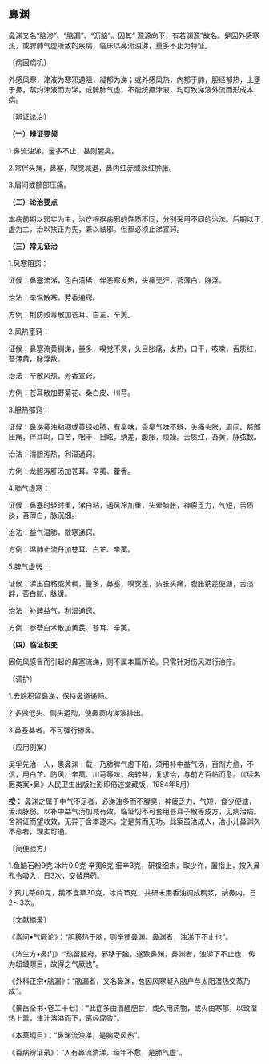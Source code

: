 ## **鼻渊**

鼻渊又名“脑渗”、“脑漏”、“沥脑”。因其“ 源源向下，有若渊源”故名。是因外感寒热，或脾肺气虚所致的疾病，临床以鼻流浊涕，量多不止为特怔。

〔病因病机〕

外感风寒，津液为寒邪遇阻，凝郁为涕；或外感风热，内郁于肺，胆经郁热，上壅于鼻，蒸灼津液而为涕，或脾肺气虚，不能统摄津液，均可致涕液外流而形成本病。

〔辨证论治〕

 **（一）辨证要领**

1.鼻流浊涕，量多不止，甚则腥臭。

2.常伴头痛，鼻塞，嗅觉减退，鼻内红赤或淡红肿胀。

3.眉间或额部压痛。

 **（二）论治要点**

本病前期以邪实为主，治疗根据病邪的性质不同，分别采用不同的治法。后期以正虚为主，治以扶正为先，兼以祛邪。但都必须止涕宣窍。

 **（三）常见证治**

1.风寒阻窍：

证候：鼻塞流涕，色白清稀，伴恶寒发热，头痛无汗，苔薄白，脉浮。

治法：辛温散寒，芳香通窍。

方例：荆防败毒散加苍耳、白芷、辛荑。

2.风热壅窍：

证候：鼻塞流黄稠涕，量多，嗅觉不灵，头目胀痛，发热，口干，咳嗽，舌质红，苔薄黄，脉浮数。

治法：辛散风热，芳香宣窍。

方例：苍耳散加野菊花、桑白皮、川芎。

3.胆热郁窍：

证候：鼻涕黄浊粘稠或黄绿如脓，有臭味，香臭气味不辨，头痛头胀，眉间、额部压痛，伴耳鸣，口苦，咽干，目眩，纳差，腹胀，烦躁。舌质红，苔黄，脉弦数。

治法：清胆泻热，利湿通窍。

方例：龙胆泻肝汤加苍耳，辛荑、藿香。

4.肺气虚寒：

证候：鼻塞时轻时重，涕白粘，遇风冷加重，头晕脑胀，神疲乏力，气短，舌质淡，苔薄白，脉沉细。

治法：益气温肺，散寒通窍。

方例：温肺止流丹加苍耳、白芷、辛荑。

5.脾气虚弱：

证候：涕出白粘或黄稠，量多，鼻塞，嗅觉差，头胀头痛，腹胀纳差便溏，舌淡胖，苔白腻，脉缓。

治法：补脾益气，利湿通窍。

方例：参苓白术散加黄芪、苍耳、辛荑。

 **（四）临证权变**

因伤风感冒而引起的鼻塞流涕，则不属本篇所论。只需针对伤风进行治疗。

〔调护〕

1.去除积留鼻涕，保持鼻道通畅。

2.多做低头、侧头运动，使鼻窦内涕液排出。

3.鼻塞甚者，不可强行擤鼻。

〔应用例案〕

吴孚先治一人，患鼻渊十载，乃肺脾气虚下陷，须用补中益气汤，百剂方愈，不信，用白芷、防风、辛荑、川芎等味，病转甚，复求治，与前方百帖而愈。（《续名医类案•鼻》人民卫生出版社影印倍述堂藏版，1984年8月）

 **按：** 鼻渊之属于中气不足者，必涕浊多而不腥臭，神疲乏力、气短，食少便溏，舌淡脉弱。以补中益气汤加减有效，临证切不可套用苍耳子散等成方，见病治病。舍辨证而望收效，无异于舍本逐末，定是劳而无功。此案虽治成人，治小儿鼻渊久不愈者，理实可通。

〔简便验方〕

1.鱼脑石粉9克 冰片0.9克 辛荑6克 细辛3克，研极细末，取少许，置指上，按入鼻孔令吸入，日3次，交替用药。

2.孩儿茶60克，鹅不食草30克，冰片15克，共研末用香油调成稠浆，纳鼻内，日2〜3次。

〔文献摘录〕

 《素问•气厥论》：“胆移热于脑，则辛頞鼻渊。鼻渊者，浊涕下不止也”。

 《济生方•鼻门》:“热留胆府，邪移于脑，遂致鼻渊，鼻渊者，浊涕下不止也，传为衄蠛瞑目，故得之气厥也”。

 《外科正宗•脑漏》：“脑漏者，又名鼻渊，总因风寒凝入脑户与太阳湿热交蒸乃成”。

 《景岳全书•卷二十七》：“此症多由酒醴肥甘，或久用热物，或火由寒郁，以致湿热上熏，津汁溶溢而下，离经腐败”。

 《本草纲目》：“鼻渊流浊涕，是脑受风热”。

 《百病辨证录》：“人有鼻流清涕，经年不愈，是肺气虚”。
